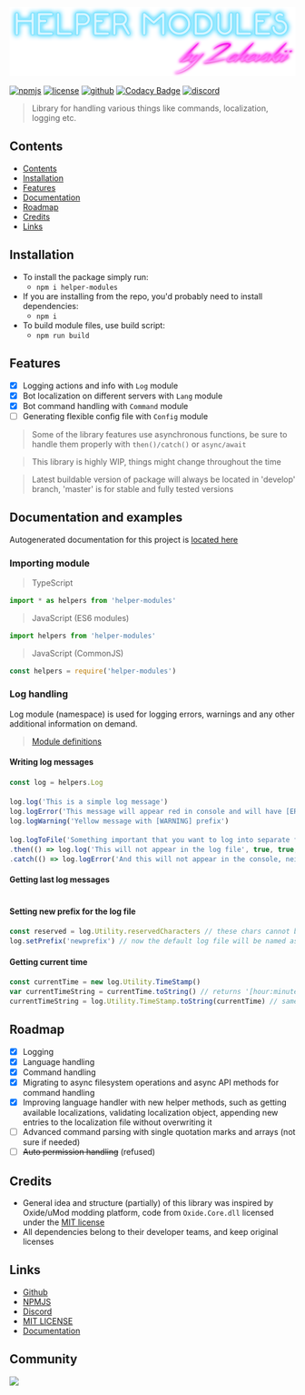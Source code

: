 [npmjs]: https://www.npmjs.com/package/helper-modules
[github]: https://github.com/2chevskii/helper-modules
[license]: https://www.tldrlegal.com/l/mit
[discord]: https://discord.gg/DBaqZNZ
[docs]: https://2chevskii.github.io/helper-modules/

![](logo.png)

[![npmjs](https://img.shields.io/npm/v/helper-modules)][npmjs] [![license](https://img.shields.io/github/license/2chevskii/discord-bot-helpers)][license] [![github](https://img.shields.io/github/last-commit/2chevskii/discord-bot-helpers?style=flat)][github] [![Codacy Badge](https://api.codacy.com/project/badge/Grade/32c8a11241b646e6bc5ecd2803853e51)](https://www.codacy.com/manual/2chevskii/helper-modules?utm_source=github.com&amp;utm_medium=referral&amp;utm_content=2chevskii/helper-modules&amp;utm_campaign=Badge_Grade) [![discord](https://discordapp.com/api/guilds/266961601784053781/embed.png)][discord]

> Library for handling various things like commands, localization, logging etc.

## Contents

- [Contents](#contents)
- [Installation](#installation)
- [Features](#features)
- [Documentation](#documentation)
- [Roadmap](#roadmap)
- [Credits](#credits)
- [Links](#links)

## Installation

- To install the package simply run:
  - `npm i helper-modules`
- If you are installing from the repo, you'd probably need to install dependencies:
  - `npm i`
- To build module files, use build script:
  - `npm run build`

## Features

- [x] Logging actions and info with `Log` module
- [x] Bot localization on different servers with `Lang` module
- [x] Bot command handling with `Command` module
- [ ] Generating flexible config file with `Config` module

> Some of the library features use asynchronous functions, be sure to handle them properly with `then()/catch()` or `async/await`

> This library is highly WIP, things might change throughout the time<br>

> Latest buildable version of package will always be located in 'develop' branch, 'master' is for stable and fully tested versions

## Documentation and examples

Autogenerated documentation for this project is [located here][docs]

### Importing module

> TypeScript
```ts
import * as helpers from 'helper-modules'
```
> JavaScript (ES6 modules)
```js
import helpers from 'helper-modules'
```
> JavaScript (CommonJS)
```js
const helpers = require('helper-modules')
```

### Log handling

Log module (namespace) is used for logging errors, warnings and any other additional information on demand. 

> [Module definitions](https://2chevskii.github.io/helper-modules/modules/_log_module_.html)

#### Writing log messages

```js
const log = helpers.Log

log.log('This is a simple log message')
log.logError('This message will appear red in console and will have [ERROR] prefix in the log file')
log.logWarning('Yellow message with [WARNING] prefix')

log.logToFile('Something important that you want to log into separate file', './path-to-the-file')
.then(() => log.log('This will not appear in the log file', true, true, false))
.catch(() => log.logError('And this will not appear in the console, neither will have a timestamp', false, false))
```

#### Getting last log messages

```js

```

#### Setting new prefix for the log file

```js
const reserved = log.Utility.reservedCharacters // these chars cannot be located in the logfile prefix
log.setPrefix('newprefix') // now the default log file will be named as 'newprefix_day_month_year.log'
```

#### Getting current time

```js
const currentTime = new log.Utility.TimeStamp()
var currentTimeString = currentTime.toString() // returns '[hour:minute:second]'
currentTimeString = log.Utility.TimeStamp.toString(currentTime) // same result, but through static method
```

## Roadmap

- [x] Logging
- [x] Language handling
- [x] Command handling
- [x] Migrating to async filesystem operations and async API methods for command handling
- [x] Improving language handler with new helper methods, such as getting available localizations, validating localization object, appending new entries to the localization file without overwriting it
- [ ] Advanced command parsing with single quotation marks and arrays (not sure if needed)
- [ ] ~~Auto permission handling~~ (refused) 

## Credits

* General idea and structure (partially) of this library was inspired by Oxide/uMod modding platform, code from `Oxide.Core.dll` licensed under the [MIT license][license]
* All dependencies belong to their developer teams, and keep original licenses

## Links

* [Github]
* [NPMJS]
* [Discord]
* [MIT LICENSE][license]
* [Documentation][docs]

## Community

![](https://discordapp.com/api/guilds/266961601784053781/embed.png?style=banner3)
